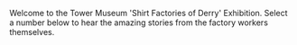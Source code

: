 Welcome to the Tower Museum 'Shirt Factories of Derry' Exhibition. Select a number below to hear the amazing stories from the factory workers themselves.